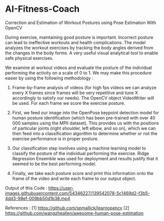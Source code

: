 # AI-Fitness-Coach
Correction and Estimation of Workout Postures using Pose Estimation With OpenCV

During exercise, maintaining good posture is important. Incorrect posture can lead to ineffective workouts and health complications. The model analyzes the workout exercises by tracking the body angles derived from the changes in the body forms. A very useful visual analytical tool to enable safe physical exercises.

We examine at workout videos and evaluate the posture of the individual performing the activity on a scale of 0 to 1. We may make this procedure easier by using the following methodology :

1. Frame-by-frame analysis of videos (for high fps videos we can analyze every X frames since frames will be very repetitive and tune X accordingly to satisfy our needs). The OpenCV object VideoWriter will be used. For each frame we score the exercise posture.

2. First, we feed our image into the OpenPose keypoint detection model for human posture identification (which has been pre-trained with over 40 000 samples using the MPII dataset). This provides us with the positions of particular joints (right shoulder, left elbow, and so on), which we can then feed into a classification algorithm to determine whether or not the exercise performance is in proper posture.

3. Our classification step involves using a machine learning model to classify the posture of the individual performing the exercise. Ridge Regression Ensemble was used for deployment and results justify that it seemed to be the best performing model. 

4. Finally, we take each posture score and print this information onto the frame of the video and write each frame to our output object.

Output of this Code :
https://user-images.githubusercontent.com/54346227/139542078-5c1469d2-f3b5-4dd3-98ef-009bb50d1b38.mp4


References :
[1] https://github.com/spmallick/learnopencv
[2] https://github.com/wangzheallen/awesome-human-pose-estimation
